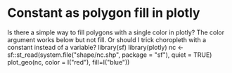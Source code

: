
# Constant as polygon fill in plotly

Is there a simple way to fill polygons with a single color in plotly? The color argument works below but not fill. Or should I trick choropleth with a constant instead of a variable?
library(sf)
library(plotly)
nc <- sf::st_read(system.file("shape/nc.shp", package = "sf"), quiet = TRUE)
plot_geo(nc, color = I("red"), fill=I("blue"))


        